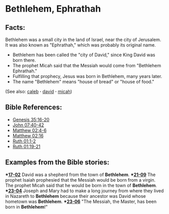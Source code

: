 # Bethlehem, Ephrathah #

## Facts: ##

Bethlehem was a small city in the land of Israel, near the city of Jerusalem. It was also known as "Ephrathah," which was probably its original name.

* Bethlehem has been called the "city of David," since King David was born there.
* The prophet Micah said that the Messiah would come from "Bethlehem Ephrathah."
* Fulfilling that prophecy, Jesus was born in Bethlehem, many years later.
* The name "Bethlehem" means "house of bread" or "house of food."

(See also: [caleb](../other/caleb.md) **·** [david](../other/david.md) **·** [micah](../other/micah.md))

## Bible References: ##

* [Genesis 35:16-20](https://door43.org/en/bible/notes/gen/35/16)
* [John 07:40-42](https://door43.org/en/bible/notes/jhn/07/40)
* [Matthew 02:4-6](https://door43.org/en/bible/notes/mat/02/04)
* [Matthew 02:16](https://door43.org/en/bible/notes/mat/02/16)
* [Ruth 01:1-2](https://door43.org/en/bible/notes/rut/01/01)
* [Ruth 01:19-21](https://door43.org/en/bible/notes/rut/01/19)

## Examples from the Bible stories: ##

  __*[17-02](https://door43.org/en/obs/notes/frames/17-02)__ David was a shepherd from the town of __Bethlehem__.
  __*[21-09](https://door43.org/en/obs/notes/frames/21-09)__ The prophet Isaiah prophesied that the Messiah would be born from a virgin. The prophet Micah said that he would be born in the town of __Bethlehem__.
  __*[23-04](https://door43.org/en/obs/notes/frames/23-04)__ Joseph and Mary had to make a long journey from where they lived in Nazareth to __Bethlehem__ because their ancestor was David whose hometown was __Bethlehem__.
  __*[23-06](https://door43.org/en/obs/notes/frames/23-06)__ "The Messiah, the Master, has been born in __Bethlehem__!"

